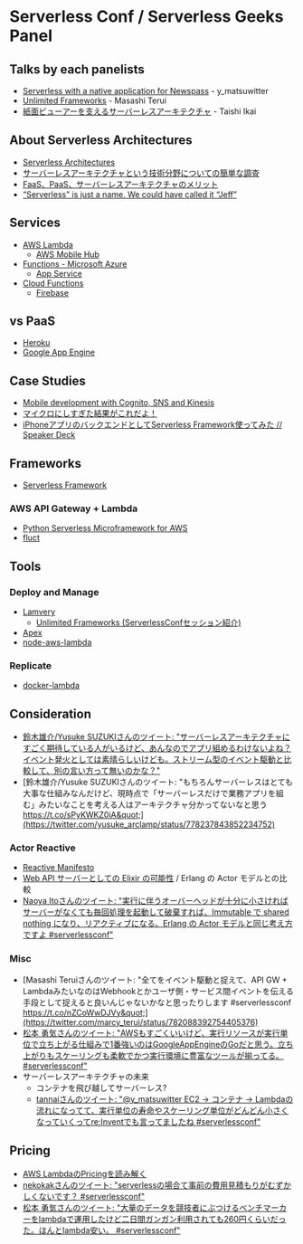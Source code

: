 # Serverless Conf / Serverless Geeks Panel

## Talks by each panelists

- [Serverless with a native application for Newspass](https://speakerdeck.com/ymatsuwitter/serverless-with-a-native-application-for-newspass) - y_matsuwitter
- [Unlimited Frameworks](http://www.slideshare.net/slideshow/embed_code/key/cCealgMvuj1XuK) - Masashi Terui
- [紙面ビューアーを支えるサーバーレスアーキテクチャ](https://speakerdeck.com/ikait/serverless-architecture-supports-nikkeis-paper-viewer) - Taishi Ikai

## About Serverless Architectures

- [Serverless Architectures](http://www.martinfowler.com/articles/serverless.html)
- [サーバーレスアーキテクチャという技術分野についての簡単な調査](http://qiita.com/zerobase/items/3bc0d15980b472af841d)
- [FaaS、PaaS、サーバーレスアーキテクチャのメリット](https://www.infoq.com/jp/news/2016/06/faas-serverless-architecture)
- [“Serverless” is just a name. We could have called it “Jeff”](https://serverless.zone/serverless-is-just-a-name-we-could-have-called-it-jeff-1958dd4c63d7#.mrnb2u4lx)

## Services

- [AWS Lambda](https://aws.amazon.com/jp/lambda/)
	- [AWS Mobile Hub](https://aws.amazon.com/jp/mobile/)
- [Functions - Microsoft Azure](https://azure.microsoft.com/ja-jp/services/functions/)
	- [App Service](https://azure.microsoft.com/ja-jp/services/app-service/mobile/)
- [Cloud Functions](https://cloud.google.com/functions/)
	- [Firebase](https://firebase.google.com/)

## vs PaaS
- [Heroku](https://www.heroku.com/)
- [Google App Engine](https://cloud.google.com/appengine/)

## Case Studies

- [Mobile development with Cognito, SNS and Kinesis](https://speakerdeck.com/ymatsuwitter/mobile-development-with-cognito-sns-and-kinesis)
- [マイクロにしすぎた結果がこれだよ！](http://www.slideshare.net/mosa_siru/ss-64839846)
- [iPhoneアプリのバックエンドとしてServerless Framework使ってみた // Speaker Deck](https://speakerdeck.com/mackato/iphoneapurifalsebatukuendotositeserverless-frameworkshi-tutemita)

## Frameworks
- [Serverless Framework](https://serverless.com/)

### AWS API Gateway + Lambda 
- [Python Serverless Microframework for AWS](https://github.com/awslabs/chalice)
- [fluct](https://github.com/fluct/fluct)

## Tools

### Deploy and Manage
- [Lamvery](https://github.com/marcy-terui/lamvery)
	- [Unlimited Frameworks (ServerlessConfセッション紹介)](http://yoshidashingo.hatenablog.com/entry/2016/09/04/191614)
- [Apex](https://github.com/apex/apex)
- [node-aws-lambda](https://github.com/ThoughtWorksStudios/node-aws-lambda)

### Replicate
- [docker-lambda](https://github.com/lambci/docker-lambda)

## Consideration

- [鈴木雄介/Yusuke SUZUKIさんのツイート: &quot;サーバーレスアーキテクチャにすごく期待している人がいるけど、あんなのでアプリ組めるわけないよね？イベント発火としては素晴らしいけども。ストリーム型のイベント駆動と比較して、別の言い方って無いのかな？&quot;](https://twitter.com/yusuke_arclamp/status/778020039194611712)
- [鈴木雄介/Yusuke SUZUKIさんのツイート: &quot;もちろんサーバーレスはとても大事な仕組みなんだけど、現時点で「サーバーレスだけで業務アプリを組む」みたいなことを考える人はアーキテクチャ分かってないなと思う https://t.co/sPyKWKZ0iA&quot;](https://twitter.com/yusuke_arclamp/status/778237843852234752)

### Actor Reactive

- [Reactive Manifesto](http://www.reactivemanifesto.org/ja)
- [Web API サーバーとしての Elixir の可能性](https://speakerdeck.com/naoya/web-api-sabatositefalse-elixir-falseke-neng-xing) / Erlang の Actor モデルとの比較
- [Naoya Itoさんのツイート: &quot;実行に伴うオーバーヘッドが十分に小さければサーバーがなくても毎回処理を起動して破棄すれば、Immutable で shared nothing になり、リアクティブになる。Erlang の Actor モデルと同じ考え方ですよ #serverlessconf&quot;](https://twitter.com/naoya_ito/status/782081868120240129)

### Misc

- [Masashi Teruiさんのツイート: &quot;全てをイベント駆動と捉えて、API GW + LambdaみたいなのはWebhookとかユーザ側・サービス間イベントを伝える手段として捉えると良いんじゃないかなと思ったりします #serverlessconf https://t.co/nZCoWwDJVy&quot;](https://twitter.com/marcy_terui/status/782088392754405376)
- [松本 勇気さんのツイート: &quot;AWSもすごくいいけど、実行リソースが実行単位で立ち上がる仕組みで1番強いのはGoogleAppEngineのGoだと思う。立ち上がりもスケーリングも柔軟でかつ実行環境に豊富なツールが揃ってる。 #serverlessconf&quot;](https://twitter.com/y_matsuwitter/status/782086254422659072)
- サーバーレスアーキテクチャの未来
	- コンテナを飛び越してサーバーレス?
	- [tannaiさんのツイート: &quot;@y_matsuwitter EC2 -&gt; コンテナ -&gt; Lambdaの流れになってて、実行単位の寿命やスケーリング単位がどんどん小さくなっていくってre:Inventでも言ってましたね #serverlessconf&quot;](https://twitter.com/yuukigoodman/status/782085094601207809)

## Pricing

- [AWS LambdaのPricingを読み解く](http://qiita.com/Keisuke69/items/e3f79b50b6039175401b)
- [nekokakさんのツイート: &quot;serverlessの場合て事前の費用見積もりがむずかしくないです？ #serverlessconf&quot;](https://twitter.com/nekokak/status/782085862607552513)
- [松本 勇気さんのツイート: &quot;大量のデータを競技者にぶつけるベンチマーカーをlambdaで運用したけど二日間ガンガン利用されても260円くらいだった。ほんとlambda安い。 #serverlessconf&quot;](https://twitter.com/y_matsuwitter/status/782128999036092416)
